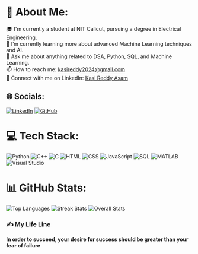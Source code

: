 # 💫 About Me:
🎓 I'm currently a student at NIT Calicut, pursuing a degree in Electrical Engineering.<br>
🌱 I’m currently learning more about advanced Machine Learning techniques and AI.<br>
💬 Ask me about anything related to DSA, Python, SQL, and Machine Learning.<br>
📫 How to reach me: [kasireddy2024@gmail.com](mailto:kasireddy2024@gmail.com)<br>
🔗 Connect with me on LinkedIn: [Kasi Reddy Asam](https://www.linkedin.com/in/kasireddy-asam-bb8038283/)


## 🌐 Socials:
[![LinkedIn](https://img.shields.io/badge/LinkedIn-%230077B5.svg?logo=LinkedIn&logoColor=white)](https://www.linkedin.com/in/kasireddy-asam-bb8038283/) [![GitHub](https://img.shields.io/badge/GitHub-%23121011.svg?logo=GitHub&logoColor=white)](https://github.com/kasireddyasam)

# 💻 Tech Stack:
![Python](https://img.shields.io/badge/python-3670A0?style=for-the-badge&logo=python&logoColor=ffdd54) ![C++](https://img.shields.io/badge/c++-%2300599C.svg?style=for-the-badge&logo=c%2B%2B&logoColor=white) ![C](https://img.shields.io/badge/c-%2300599C.svg?style=for-the-badge&logo=c&logoColor=white)  ![HTML](https://img.shields.io/badge/HTML-%23E34F26.svg?style=for-the-badge&logo=html5&logoColor=white) ![CSS](https://img.shields.io/badge/CSS-%231572B6.svg?style=for-the-badge&logo=css3&logoColor=white) ![JavaScript](https://img.shields.io/badge/JavaScript-%23323330.svg?style=for-the-badge&logo=javascript&logoColor=%23F7DF1E) ![SQL](https://img.shields.io/badge/SQL-%2300f.svg?style=for-the-badge&logo=mysql&logoColor=white) ![MATLAB](https://img.shields.io/badge/MATLAB-%23E4405F.svg?style=for-the-badge&logo=MATLAB&logoColor=white) ![Visual Studio](https://img.shields.io/badge/Visual%20Studio-%235C2D91.svg?style=for-the-badge&logo=visual%20studio&logoColor=white) 



# 📊 GitHub Stats:
![Top Languages](https://github-readme-stats.vercel.app/api/top-langs/?username=kasireddyasam&theme=dark&hide_border=false)
![Streak Stats](https://github-readme-streak-stats.herokuapp.com/?user=kasireddyasam&theme=dark&hide_border=false)
![Overall Stats](https://github-readme-stats.vercel.app/api?username=kasireddyasam&theme=dark&hide_border=false&include_all_commits=true&count_private=true)




### ✍ My Life Line
<strong>In order to succeed, your desire for success should be greater than your fear of failure</strong>





